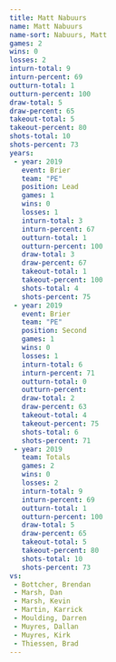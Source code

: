 ```yaml
---
title: Matt Nabuurs
name: Matt Nabuurs
name-sort: Nabuurs, Matt
games: 2
wins: 0
losses: 2
inturn-total: 9
inturn-percent: 69
outturn-total: 1
outturn-percent: 100
draw-total: 5
draw-percent: 65
takeout-total: 5
takeout-percent: 80
shots-total: 10
shots-percent: 73
years:
 - year: 2019
   event: Brier
   team: "PE"
   position: Lead
   games: 1
   wins: 0
   losses: 1
   inturn-total: 3
   inturn-percent: 67
   outturn-total: 1
   outturn-percent: 100
   draw-total: 3
   draw-percent: 67
   takeout-total: 1
   takeout-percent: 100
   shots-total: 4
   shots-percent: 75
 - year: 2019
   event: Brier
   team: "PE"
   position: Second
   games: 1
   wins: 0
   losses: 1
   inturn-total: 6
   inturn-percent: 71
   outturn-total: 0
   outturn-percent:
   draw-total: 2
   draw-percent: 63
   takeout-total: 4
   takeout-percent: 75
   shots-total: 6
   shots-percent: 71
 - year: 2019
   team: Totals
   games: 2
   wins: 0
   losses: 2
   inturn-total: 9
   inturn-percent: 69
   outturn-total: 1
   outturn-percent: 100
   draw-total: 5
   draw-percent: 65
   takeout-total: 5
   takeout-percent: 80
   shots-total: 10
   shots-percent: 73
vs:
 - Bottcher, Brendan
 - Marsh, Dan
 - Marsh, Kevin
 - Martin, Karrick
 - Moulding, Darren
 - Muyres, Dallan
 - Muyres, Kirk
 - Thiessen, Brad
---
```

